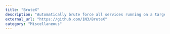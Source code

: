 ```yaml
---
title: "BruteX"
description: "Automatically brute force all services running on a target.."
external_url: "https://github.com/1N3/BruteX"
category: "Miscellaneous"
---
```

